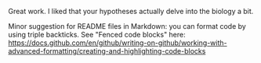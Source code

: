 Great work. I liked that your hypotheses actually delve into the biology a bit.

Minor suggestion for README files in Markdown: you can format code by using triple backticks. See "Fenced code blocks" here: https://docs.github.com/en/github/writing-on-github/working-with-advanced-formatting/creating-and-highlighting-code-blocks
